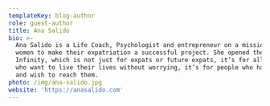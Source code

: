 ```yaml
---
templateKey: blog-author
role: guest-author
title: Ana Salido
bio: >-
  Ana Salido is a Life Coach, Psychologist and entrepreneur on a mission to help
  women to make their expatriation a successful project. She opened the Expat
  Infinity, which is not just for expats or future expats, it’s for all people
  who want to live their lives without worrying, it’s for people who have dreams
  and wish to reach them.
photo: /img/ana-salido.jpg
website: 'https://anasalido.com'
---
```

